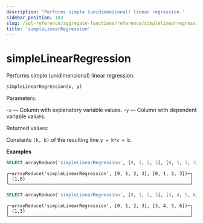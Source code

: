 ```yaml
---
description: 'Performs simple (unidimensional) linear regression.'
sidebar_position: 183
slug: /sql-reference/aggregate-functions/reference/simplelinearregression
title: 'simpleLinearRegression'
---
```


# simpleLinearRegression

Performs simple (unidimensional) linear regression.

```sql
simpleLinearRegression(x, y)
```

Parameters:

-`x` — Column with explanatory variable values.
-`y` — Column with dependent variable values.

Returned values:

Constants `(k, b)` of the resulting line `y = k*x + b`.

**Examples**

```sql
SELECT arrayReduce('simpleLinearRegression', [0, 1, 2, 3], [0, 1, 2, 3])
```

```text
┌─arrayReduce('simpleLinearRegression', [0, 1, 2, 3], [0, 1, 2, 3])─┐
│ (1,0)                                                             │
└───────────────────────────────────────────────────────────────────┘
```

```sql
SELECT arrayReduce('simpleLinearRegression', [0, 1, 2, 3], [3, 4, 5, 6])
```

```text
┌─arrayReduce('simpleLinearRegression', [0, 1, 2, 3], [3, 4, 5, 6])─┐
│ (1,3)                                                             │
└───────────────────────────────────────────────────────────────────┘
```
